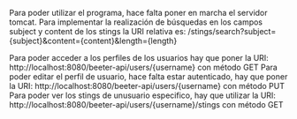 
Para poder utilizar el programa, hace falta poner en marcha el servidor tomcat.
Para implementar la realización de búsquedas en los campos subject y content de los
stings la URI relativa es:
/stings/search?subject={subject}&content={content}&length={length}

Para poder acceder a los perfiles de los usuarios hay que poner la URI:
http://localhost:8080/beeter-api/users/{username} con método GET
Para poder editar el perfil de usuario, hace falta estar autenticado, hay que poner la URI:
http://localhost:8080/beeter-api/users/{username} con método PUT
Para poder ver los stings de unusuario especifico, hay que utilizar la URI:
http://localhost:8080/beeter-api/users/{username}/stings con método GET
